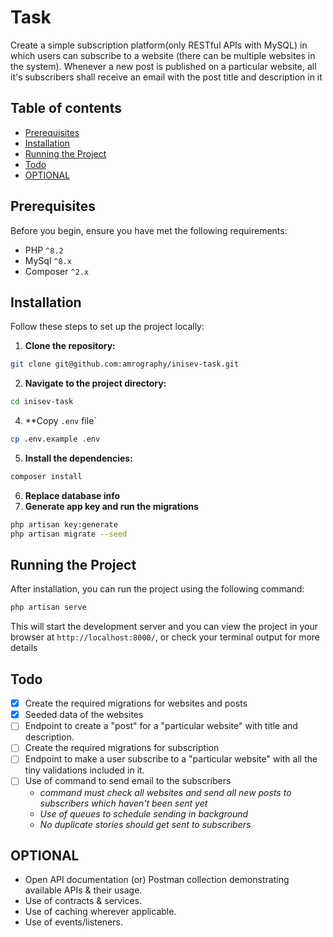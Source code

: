 # Task <!-- omit in toc -->

Create a simple subscription platform(only RESTful APIs with MySQL) in which users can subscribe to a website (there can be multiple websites in the system).
Whenever a new post is published on a particular website, all it's subscribers shall receive an email with the post title and description in it

## Table of contents <!-- omit in toc -->

- [Prerequisites](#prerequisites)
- [Installation](#installation)
- [Running the Project](#running-the-project)
- [Todo](#todo)
- [OPTIONAL](#optional)

## Prerequisites

Before you begin, ensure you have met the following requirements:

- PHP `^8.2`
- MySql `^8.x`
- Composer `^2.x`

## Installation

Follow these steps to set up the project locally:

1. **Clone the repository:**

```sh
git clone git@github.com:amrography/inisev-task.git
```

2. **Navigate to the project directory:**

```sh
cd inisev-task
```

4. **Copy `.env` file`

```sh
cp .env.example .env
```

5. **Install the dependencies:**

```sh
composer install
```

6. **Replace database info**
7. **Generate app key and run the migrations**

```sh
php artisan key:generate
php artisan migrate --seed
```

## Running the Project

After installation, you can run the project using the following command:

```sh
php artisan serve
```

This will start the development server and you can view the project in your browser at `http://localhost:8000/`, or check your terminal output for more details

## Todo

- [x] Create the required migrations for websites and posts
- [x] Seeded data of the websites
- [ ] Endpoint to create a "post" for a "particular website" with title and description.
- [ ] Create the required migrations for subscription
- [ ] Endpoint to make a user subscribe to a "particular website" with all the tiny validations included in it.
- [ ] Use of command to send email to the subscribers
  - *command must check all websites and send all new posts to subscribers which haven't been sent yet*
  - *Use of queues to schedule sending in background*
  - *No duplicate stories should get sent to subscribers*

## OPTIONAL

- Open API documentation (or) Postman collection demonstrating available APIs & their usage.
- Use of contracts & services.
- Use of caching wherever applicable.
- Use of events/listeners.
